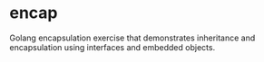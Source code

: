 # encap

Golang encapsulation exercise that demonstrates inheritance and encapsulation
using interfaces and embedded objects.
